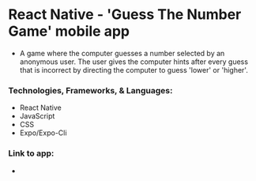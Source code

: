 # React Native - 'Guess The Number Game' mobile app

- A game where the computer guesses a number selected by an anonymous user. The user gives the computer hints after every guess that is incorrect by directing the computer to guess 'lower' or 'higher'.

### Technologies, Frameworks, & Languages:

- React Native
- JavaScript
- CSS
- Expo/Expo-Cli

### Link to app:

-
